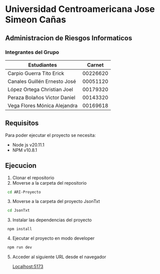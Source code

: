 # Universidad Centroamericana Jose Simeon Cañas
## Administracion de Riesgos Informaticos

### Integrantes del Grupo
|Estudiantes|Carnet|
|--|--|
|Carpio Guerra Tito Erick|00226620|
|Canales Guillén Ernesto José|00051120|
|López Ortega Christian Joel|00179320|
|Peraza Bolaños Victor Daniel|00143320|
|Vega Flores Mónica Alejandra|00169618|

## Requisitos
Para poder ejecutar el proyecto se necesita:

- Node js v20.11.1
- NPM v10.8.1

## Ejecucion
1. Clonar el repositorio
2. Moverse a la carpeta del repositorio
```bash
 cd ARI-Proyecto
```
3. Moverse a la carpeta del proyecto JsonTxt
```bash
 cd JsonTxt
```
3. Instalar las dependencias del proyecto
```console
 npm install
```
4. Ejecutar el proyecto en modo developer
```bash
 npm run dev
```
5. Acceder al siguiente URL desde el navegador

   [Localhost:5173](http://localhost:5173)
